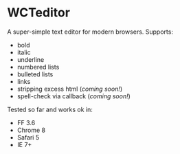 # WCTeditor #

A super-simple text editor for modern browsers. Supports:

+ bold
+ italic
+ underline
+ numbered lists
+ bulleted lists
+ links
+ stripping excess html (_coming soon!_)
+ spell-check via callback (_coming soon!_)

Tested so far and works ok in:

+ FF 3.6
+ Chrome 8
+ Safari 5
+ IE 7+

